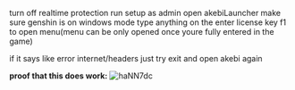 turn off realtime protection
run setup as admin
open akebiLauncher
make sure genshin is on windows mode
type anything on the enter license key
f1 to open menu(menu can be only opened once youre fully entered in the game)

if it says like error internet/headers just try exit and open akebi again

**proof that this does work:**
![haNN7dc](https://github.com/0xCiel/Akebi-crack/assets/89581874/17794eb8-b266-4d91-8eeb-45e5c478e0f9)
